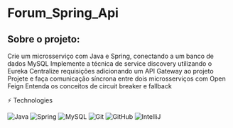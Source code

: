 # Forum_Spring_Api


## Sobre o projeto:
Crie um microsserviço com Java e Spring, conectando a um banco de dados MySQL
Implemente a técnica de service discovery utilizando o Eureka
Centralize requisições adicionando um API Gateway ao projeto
Projete e faça comunicação síncrona entre dois microsserviços com Open Feign
Entenda os conceitos de circuit breaker e fallback


⚡ Technologies

![Java](https://img.shields.io/badge/-Java-007396?style=flat-square&logo=java)
![Spring](https://img.shields.io/badge/-Spring-6DB33F?style=flat-square&logo=spring&logoColor=white)
![MySQL](https://img.shields.io/badge/-MySQL-4479A1?style=flat-square&logo=mysql&logoColor=white)
![Git](https://img.shields.io/badge/-Git-black?style=flat-square&logo=git)
![GitHub](https://img.shields.io/badge/-GitHub-181717?style=flat-square&logo=github)
![IntelliJ](https://img.shields.io/badge/-IntelliJ%20IDEA-black?style=flat-square&logo=intellij-idea&logoColor=white)
